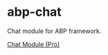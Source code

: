# abp-chat

Chat module for ABP framework.

[Chat Module (Pro)](https://abp.io/docs/latest/modules/chat)
